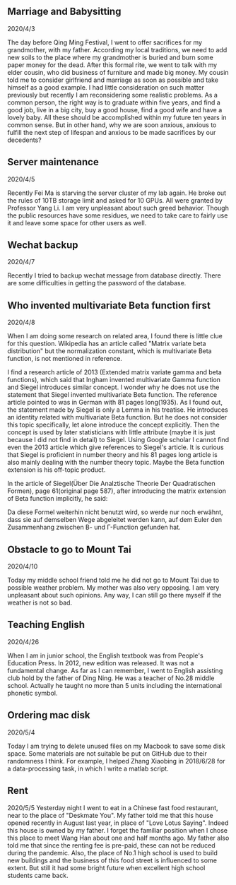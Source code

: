 ## Marriage and Babysitting
2020/4/3

The day before Qing Ming Festival, I went to offer sacrifices for my grandmother, with my father.
According my local traditions, we need to add new soils to the place where my grandmother is buried and burn some paper money for the dead.
After this formal rite, we went to talk with my elder cousin, who did business of furniture and made big money. My cousin told me to consider girlfriend and marriage as soon as possible and take
himself as a good example. I had little consideration on such matter previously but recently
I am reconsidering some realistic problems. As a common person, the right way is to graduate within five years, and find a good job, live in a big city, buy a good house, find a good wife
and have a lovely baby. All these should be accomplished within my future ten years in common sense. But in other hand, why we are soon anxious, anxious to fulfill the next step of lifespan
and anxious to be made sacrifices by our decedents?

## Server maintenance
2020/4/5

Recently Fei Ma is starving the server cluster of my lab again. He broke out the rules of 10TB
storage limit and asked for 10 GPUs. All were granted by Professor Yang Li. I am very unpleasant
about such greed behavior. Though the public resources have some residues, we need to take care
to fairly use it and leave some space for other users as well.

## Wechat backup
2020/4/7

Recently I tried to backup wechat message from database directly. There are
some difficulties in getting the password of the database.

## Who invented multivariate Beta function first
2020/4/8

When I am doing some research on related area, I found there is little clue
for this question. Wikipedia has an article called "Matrix variate beta distribution" but the normalization constant, which is multivariate Beta function,
is not mentioned in reference.

I find a research article of 2013 (Extended matrix variate gamma and beta functions), which said that Ingham invented multivariate
Gamma function and Siegel introduces similar concept. I wonder why he does not
use the statement that Siegel invented multivariate Beta function. The reference
article pointed to was in German with 81 pages long(1935). As I found out, the statement
made by Siegel is only a Lemma in his treatise. He introduces an identity related
with multivariate Beta function. But he does not consider this topic specifically,
let alone introduce the concept explicitly. Then the concept is used by later statisticians with little attribute (maybe it is just because I did not find
in detail) to Siegel. Using Google scholar I cannot find even the 2013 article which give references to Siegel's article. It is curious that Siegel is proficient
in number theory and his 81 pages long article is also mainly dealing with the
number theory topic. Maybe the Beta function extension is his off-topic product.

In the article of Siegel(Über Die Analztische Theorie Der Quadratischen Formen), page 61(original page 587), after introducing the matrix extension of Beta function implicitly, he said:

Da diese Formel weiterhin nicht benutzt wird, so werde nur noch erwähnt,
dass sie auf demselben Wege abgeleitet werden kann, auf dem Euler
den Zusammenhang zwischen B- und Γ-Function gefunden hat.


## Obstacle to go to Mount Tai
2020/4/10

Today my middle school friend told me he did not go to Mount Tai
due to possible weather problem. My mother was also very opposing.
I am very unpleasant about such opinions. Any way, I can still go
there myself if the weather is not so bad.

## Teaching English
2020/4/26

When I am in junior school, the English textbook was from People's Education Press.
In 2012, new edition was released. It was not a fundamental change. As far as I
can remember, I went to English assisting club hold by the father of Ding Ning. He was
a teacher of No.28 middle school. Actually he taught no more than 5 units including
the international phonetic symbol.

## Ordering mac disk
2020/5/4

Today I am trying to delete unused files on my Macbook to save some disk space.
Some materials are not suitable be put on GitHub due to their randomness I think.
For example, I helped Zhang Xiaobing in 2018/6/28 for a data-processing task, in which I write a matlab script.

## Rent
2020/5/5
Yesterday night I went to eat in a Chinese fast food restaurant, near to the
place of "Deskmate You". My father told me that this house opened recently
in August last year, in place of "Love Lotus Saying". Indeed this house is
owned by my father. I forget the familiar position when I chose this place
to meet Wang Han about one and half months ago. My father also told me
that since the renting fee is pre-paid, these can not be reduced during the
pandemic. Also, the place of No.1 high school is used to build new buildings
and the business of this food street is influenced to some extent. But still
it had some bright future when excellent high school students came back.